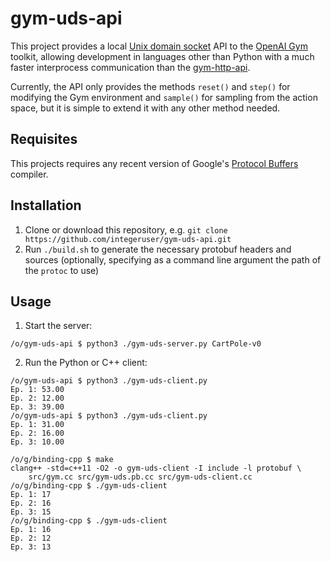 # gym-uds-api
This project provides a local [Unix domain socket](https://en.wikipedia.org/wiki/Unix_domain_socket) API to the [OpenAI Gym](https://github.com/openai/gym) toolkit, allowing development in languages other than Python with a much faster interprocess communication than the [gym-http-api](https://github.com/openai/gym-http-api).

Currently, the API only provides the methods `reset()` and `step()` for modifying the Gym environment and `sample()` for sampling from the action space, but it is simple to extend it with any other method needed.

## Requisites
This projects requires any recent version of Google's [Protocol Buffers](https://developers.google.com/protocol-buffers/) compiler.

## Installation
1. Clone or download this repository, e.g. `git clone https://github.com/integeruser/gym-uds-api.git`
2. Run `./build.sh` to generate the necessary protobuf headers and sources (optionally, specifying as a command line argument the path of the `protoc` to use)

## Usage
1. Start the server:
```
/o/gym-uds-api $ python3 ./gym-uds-server.py CartPole-v0
```
2. Run the Python or C++ client:
```
/o/gym-uds-api $ python3 ./gym-uds-client.py
Ep. 1: 53.00
Ep. 2: 12.00
Ep. 3: 39.00
/o/gym-uds-api $ python3 ./gym-uds-client.py
Ep. 1: 31.00
Ep. 2: 16.00
Ep. 3: 10.00
```
```
/o/g/binding-cpp $ make
clang++ -std=c++11 -O2 -o gym-uds-client -I include -l protobuf \
	src/gym.cc src/gym-uds.pb.cc src/gym-uds-client.cc
/o/g/binding-cpp $ ./gym-uds-client
Ep. 1: 17
Ep. 2: 16
Ep. 3: 15
/o/g/binding-cpp $ ./gym-uds-client
Ep. 1: 16
Ep. 2: 12
Ep. 3: 13
```
